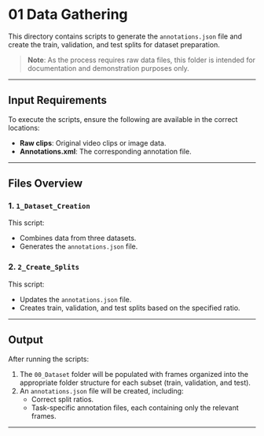 # 01 Data Gathering

This directory contains scripts to generate the `annotations.json` file and create the train, validation, and test splits for dataset preparation. 

> **Note**: As the process requires raw data files, this folder is intended for documentation and demonstration purposes only.

---

## **Input Requirements**
To execute the scripts, ensure the following are available in the correct locations:
- **Raw clips**: Original video clips or image data.
- **Annotations.xml**: The corresponding annotation file.

---

## **Files Overview**

### **1. `1_Dataset_Creation`**
This script:
- Combines data from three datasets.
- Generates the `annotations.json` file.

### **2. `2_Create_Splits`**
This script:
- Updates the `annotations.json` file.
- Creates train, validation, and test splits based on the specified ratio.

---

## **Output**
After running the scripts:
1. The `00_Dataset` folder will be populated with frames organized into the appropriate folder structure for each subset (train, validation, and test).
2. An `annotations.json` file will be created, including:
   - Correct split ratios.
   - Task-specific annotation files, each containing only the relevant frames.

---




